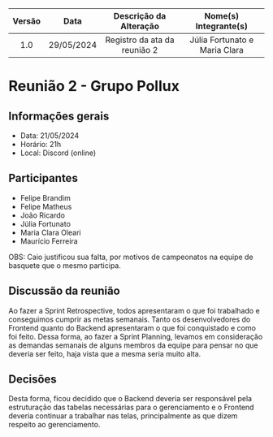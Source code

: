 | Versão | Data | Descrição da Alteração | Nome(s) Integrante(s) |
| :----: | :--: | :--------------------: | :-------------------: |
| 1.0 | 29/05/2024 | Registro da ata da reunião 2 | Júlia Fortunato e Maria Clara|

# Reunião 2 - Grupo Pollux

## Informações gerais

- Data: 21/05/2024
- Horário: 21h
- Local: Discord (online)

## Participantes

- Felipe Brandim
- Felipe Matheus
- João Ricardo
- Júlia Fortunato
- Maria Clara Oleari
- Maurício Ferreira

OBS: Caio justificou sua falta, por motivos de campeonatos na equipe de basquete que o mesmo participa.

## Discussão da reunião

Ao fazer a Sprint Retrospective, todos apresentaram o que foi trabalhado e conseguimos cumprir as metas semanais. Tanto os desenvolvedores do Frontend quanto do Backend apresentaram o que foi conquistado e como foi feito. Dessa forma, ao fazer a Sprint Planning, levamos em consideração as demandas semanais de alguns membros da equipe para pensar no que deveria ser feito, haja vista que a mesma seria muito alta.

## Decisões

Desta forma, ficou decidido que o Backend deveria ser responsável pela estruturação das tabelas necessárias para o gerenciamento e o Frontend deveria continuar a trabalhar nas telas, principalmente as que dizem respeito ao gerenciamento. 



